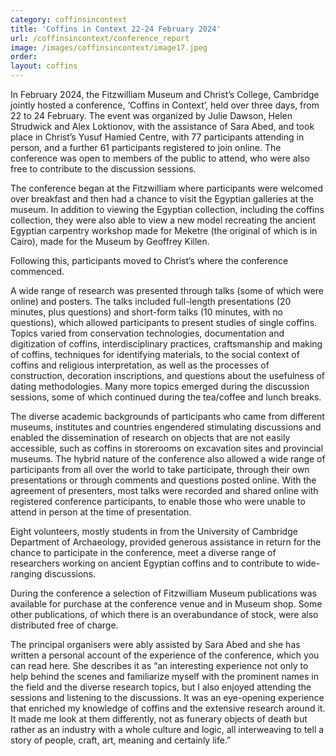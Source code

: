 ```yaml
---
category: coffinsincontext
title: 'Coffins in Context 22-24 February 2024'
url: /coffinsincontext/conference_report
image: /images/coffinsincontext/image17.jpeg
order: 
layout: coffins
---
```


In February 2024, the Fitzwilliam Museum and Christ’s College, Cambridge jointly hosted a 
conference, ‘Coffins in Context’, held over three days, from 22 to 24 February. The event 
was organized by Julie Dawson, Helen Strudwick and Alex Loktionov, with the assistance of 
Sara Abed, and took place in Christ’s Yusuf Hamied Centre, with 77 participants attending 
in person, and a further 61 participants registered to join online. The conference was 
open to members of the public to attend, who were also free to contribute to the 
discussion sessions.


The conference began at the Fitzwilliam where participants were welcomed over breakfast 
and then had a chance to visit the Egyptian galleries at the museum. In addition to 
viewing the Egyptian collection, including the coffins collection, they were also able to 
view a new model recreating the ancient Egyptian carpentry workshop made for Meketre (the 
original of which is in Cairo), made for the Museum by Geoffrey Killen.


Following this, participants moved to Christ’s where the conference commenced. 


A wide range of research was presented through talks (some of which were online) and 
posters. The talks included full-length presentations (20 minutes, plus questions) and 
short-form talks (10 minutes, with no questions), which allowed participants to present 
studies of single coffins. Topics varied from conservation technologies, documentation and 
digitization of coffins, interdisciplinary practices, craftsmanship and making of coffins, 
techniques for identifying materials, to the social context of coffins and religious 
interpretation, as well as the processes of construction, decoration inscriptions, and 
questions about the usefulness of dating methodologies. Many more topics emerged during 
the discussion sessions, some of which continued during the tea/coffee and lunch breaks. 


The diverse academic backgrounds of participants who came from different museums, 
institutes and countries engendered stimulating discussions and enabled the dissemination 
of research on objects that are not easily accessible, such as coffins in storerooms on 
excavation sites and provincial museums. The hybrid nature of the conference also allowed 
a wide range of participants from all over the world to take participate, through their 
own presentations or through comments and questions posted online. With the agreement of 
presenters, most talks were recorded and shared online with registered conference 
participants, to enable those who were unable to attend in person at the time of 
presentation.


Eight volunteers, mostly students in from the University of Cambridge Department of 
Archaeology, provided generous assistance in return for the chance to participate in the 
conference, meet a diverse range of researchers working on ancient Egyptian coffins and to 
contribute to wide-ranging discussions.


During the conference a selection of Fitzwilliam Museum publications was available for 
purchase at the conference venue and in Museum shop. Some other publications, of which 
there is an overabundance of stock, were also distributed free of charge.


The principal organisers were ably assisted by Sara Abed and she has written a personal 
account of the experience of the conference, which you can read here. She describes it as
“an interesting experience not only to help behind the scenes and familiarize myself with 
the prominent names in the field and the diverse research topics, but I also enjoyed 
attending the sessions and listening to the discussions. It was an eye-opening experience 
that enriched my knowledge of coffins and the extensive research around it. It made me 
look at them differently, not as funerary objects of death but rather as an industry with 
a whole culture and logic, all interweaving to tell a story of people, craft, art, 
meaning and certainly life.” 

  
 

